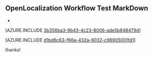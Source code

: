 ## OpenLocalization Workflow Test MarkDown
* 

[AZURE.INCLUDE [3b356ba3-9b43-4c23-8006-ade5b848479d](calleeMd1.md)]



[AZURE.INCLUDE [d1bd6c63-f66a-432a-9032-c98905001fd1](calleeMd2.md)]

 
thanks!